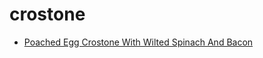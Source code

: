 # crostone

 * [Poached Egg Crostone With Wilted Spinach And Bacon](index/p/poached-egg-crostone-with-wilted-spinach-and-bacon-236183.json)
